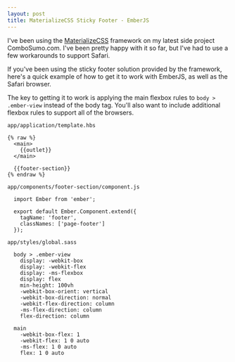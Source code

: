 ```yaml
---
layout: post
title: MaterializeCSS Sticky Footer - EmberJS
---
```

I've been using the [MaterializeCSS](http://materializecss.com/) framework on
my latest side project ComboSumo.com. I've been pretty happy with it so far,
but I've had to use a few workarounds to support Safari.

If you've been using the sticky footer solution provided by the framework,
here's a quick example of how to get it to work with EmberJS, as well as the
Safari browser.

The key to getting it to work is applying the main flexbox rules to `body >
.ember-view` instead of the body tag. You'll also want to include additional
flexbox rules to support all of the browsers.

`app/application/template.hbs`

~~~
{% raw %}
  <main>
    {{outlet}}
  </main>

  {{footer-section}}
{% endraw %}
~~~

`app/components/footer-section/component.js`

~~~
  import Ember from 'ember';

  export default Ember.Component.extend({
    tagName: 'footer',
    classNames: ['page-footer']
  });
~~~

`app/styles/global.sass`

~~~
  body > .ember-view
    display: -webkit-box
    display: -webkit-flex
    display: -ms-flexbox
    display: flex
    min-height: 100vh
    -webkit-box-orient: vertical
    -webkit-box-direction: normal
    -webkit-flex-direction: column
    -ms-flex-direction: column
    flex-direction: column

  main
    -webkit-box-flex: 1
    -webkit-flex: 1 0 auto
    -ms-flex: 1 0 auto
    flex: 1 0 auto
~~~
